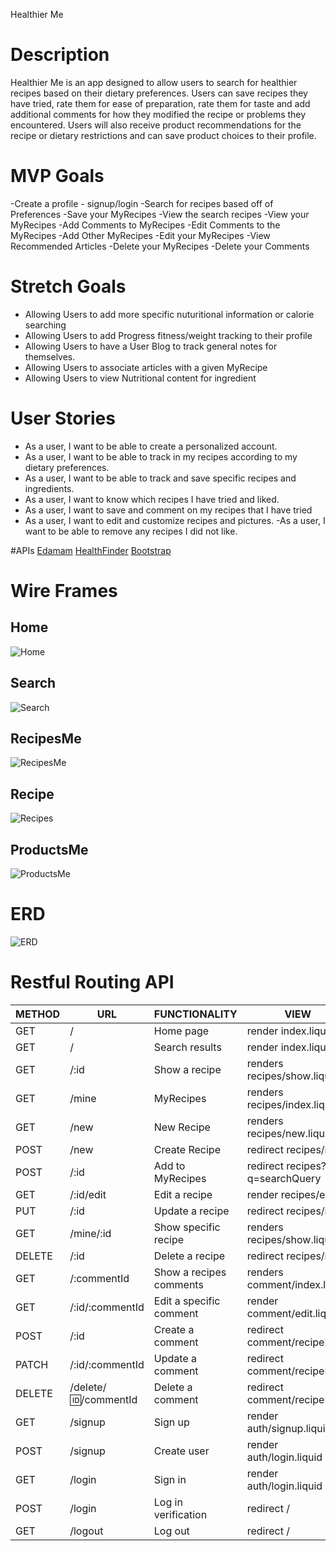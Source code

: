 Healthier Me

# Description
Healthier Me is an app designed to allow users to search for healthier recipes
based on their dietary preferences.  Users can save recipes they have tried, rate them for ease of preparation, rate them for taste and add additional comments for how they modified the recipe or problems they encountered.  Users will also receive product recommendations for the recipe or dietary restrictions and can save product choices to their profile.

# MVP Goals
-Create a profile - signup/login
-Search for recipes based off of Preferences
-Save your MyRecipes
-View the search recipes
-View your MyRecipes
-Add Comments to MyRecipes
-Edit Comments to the MyRecipes
-Add Other MyRecipes
-Edit your MyRecipes
-View Recommended Articles
-Delete your MyRecipes
-Delete your Comments

# Stretch Goals
- Allowing Users to add more specific nuturitional information or calorie searching
- Allowing Users to add Progress fitness/weight tracking to their profile
- Allowing Users to have a User Blog to track general notes for themselves.
- Allowing Users to associate articles with a given MyRecipe
- Allowing Users to view Nutritional content for ingredient

# User Stories
- As a user, I want to be able to create a personalized account.
- As a user, I want to be able to track in my recipes according to my dietary preferences.
- As a user, I want to be able to track and save specific recipes and ingredients.
- As a user, I want to know which recipes I have tried and liked.
- As a user, I want to save and comment on my recipes that I have tried
- As a user, I want to edit and customize recipes and pictures.
 -As a user, I want to be able to remove any recipes I did not like.

#APIs
[Edamam](https://developer.edamam.com/edamam-docs-recipe-api)
[HealthFinder](https://health.gov/our-work/national-health-initiatives/health-literacy/consumer-health-content/free-web-content/apis-developers/how-use-api)
[Bootstrap](https://getbootstrap.com/)

# Wire Frames

## Home
![Home](assets/home.png)

## Search
![Search](assets/search.png)

## RecipesMe
![RecipesMe](assets/recipesMe.png)

## Recipe
![Recipes](assets/recipe.png)

## ProductsMe
![ProductsMe](assets/productsMe.png)

# ERD
![ERD](assets/FullStack-Project2.jpg)

# Restful Routing API

| METHOD | URL                    | FUNCTIONALITY           | VIEW                           |
|--------|------------------------|-------------------------|--------------------------------|
| GET    | /                      | Home page               | render index.liquid            |
| GET    | /                      | Search results          | render index.liquid            |
| GET    | /:id                   | Show a recipe           | renders recipes/show.liquid    |
| GET    | /mine                  | MyRecipes               | renders recipes/index.liquid   |
| GET    | /new                   | New Recipe              | renders recipes/new.liquid     |
| POST   | /new                   | Create Recipe           | redirect recipes/mine          |
| POST   | /:id                   | Add to MyRecipes        | redirect recipes?q=searchQuery |
| GET    | /:id/edit              | Edit a recipe           | render recipes/edit            |
| PUT    | /:id                   | Update a recipe         | redirect recipes/mine          |
| GET    | /mine/:id              | Show specific recipe    | renders recipes/show.liquid    |
| DELETE | /:id                   | Delete a recipe         | redirect recipes/mine          |
| GET    | /:commentId            | Show a recipes comments | renders comment/index.liquid   |
| GET    | /:id/:commentId        | Edit a specific comment | render comment/edit.liquid     |
| POST   | /:id                   | Create a comment        | redirect comment/recipeId      |
| PATCH  | /:id/:commentId        | Update a comment        | redirect comment/recipeId      |
| DELETE | /delete/:id:/commentId | Delete a comment        | redirect comment/recipeId      |
| GET    | /signup                | Sign up                 | render auth/signup.liquid      |
| POST   | /signup                | Create user             | render auth/login.liquid       |
| GET    | /login                 | Sign in                 | render auth/login.liquid       |
| POST   | /login                 | Log in verification     | redirect /                     |
| GET    | /logout                | Log out                 | redirect /                     |